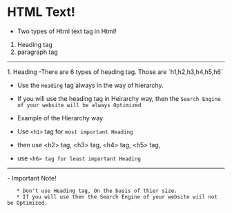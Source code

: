 # HTML Text!
- Two types of Html text tag in Html!
1. Heading tag 
2. paragraph tag
<hr>
1. Heading
-There are 6 types of heading tag. Those are `h1,h2,h3,h4,h5,h6`

- Use the `Heading` tag always in the way of hierarchy.

- If you will use the heading tag in Heirarchy way, then the ``Search Engine of your website will be always Optimized``
 
- Example of the Hierarchy way 

- Use `<h1>` tag for `most important Heading`

- then use &lt;h2&gt; tag, &lt;h3&gt; tag, &lt;h4&gt; tag, &lt;h5&gt; tag,  

- use  `<h6> tag for least important Heading`


<hr>
- Important Note!

       * Don't use Heading tag, On the basis of thier size.
       * If you will use then the Search Engine of your website wiil not be Optimized.
